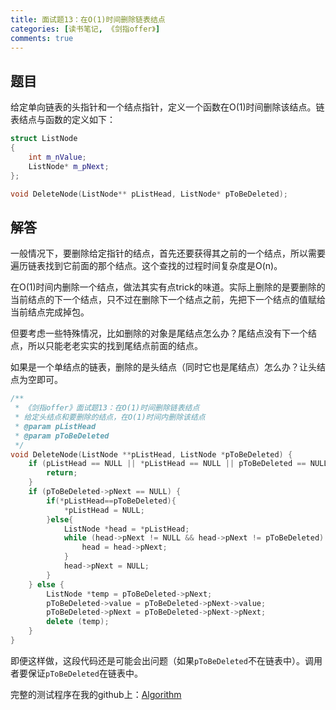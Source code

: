 ```yaml
---
title: 面试题13：在O(1)时间删除链表结点
categories: [读书笔记, 《剑指offer》]
comments: true
---
```


## 题目

给定单向链表的头指针和一个结点指针，定义一个函数在O(1)时间删除该结点。链表结点与函数的定义如下：

```c++
struct ListNode
{
	int m_nValue;
	ListNode* m_pNext;
};

void DeleteNode(ListNode** pListHead, ListNode* pToBeDeleted);
```

<!--more-->

## 解答

一般情况下，要删除给定指针的结点，首先还要获得其之前的一个结点，所以需要遍历链表找到它前面的那个结点。这个查找的过程时间复杂度是O(n)。

在O(1)时间内删除一个结点，做法其实有点trick的味道。实际上删除的是要删除的当前结点的下一个结点，只不过在删除下一个结点之前，先把下一个结点的值赋给当前结点完成掉包。

但要考虑一些特殊情况，比如删除的对象是尾结点怎么办？尾结点没有下一个结点，所以只能老老实实的找到尾结点前面的结点。

如果是一个单结点的链表，删除的是头结点（同时它也是尾结点）怎么办？让头结点为空即可。

```c++
/**
 * 《剑指offer》面试题13：在O(1)时间删除链表结点
 * 给定头结点和要删除的结点，在O(1)时间内删除该结点
 * @param pListHead
 * @param pToBeDeleted
 */
void DeleteNode(ListNode **pListHead, ListNode *pToBeDeleted) {
    if (pListHead == NULL || *pListHead == NULL || pToBeDeleted == NULL) {
        return;
    }
    if (pToBeDeleted->pNext == NULL) {
        if(*pListHead==pToBeDeleted){
            *pListHead = NULL;
        }else{
            ListNode *head = *pListHead;
            while (head->pNext != NULL && head->pNext != pToBeDeleted) {
                head = head->pNext;
            }
            head->pNext = NULL;
        }
    } else {
        ListNode *temp = pToBeDeleted->pNext;
        pToBeDeleted->value = pToBeDeleted->pNext->value;
        pToBeDeleted->pNext = pToBeDeleted->pNext->pNext;
        delete (temp);
    }
}
```

即便这样做，这段代码还是可能会出问题（如果`pToBeDeleted`不在链表中）。调用者要保证`pToBeDeleted`在链表中。

完整的测试程序在我的github上：[Algorithm](https://github.com/liuqinh2s/Algorithm)
